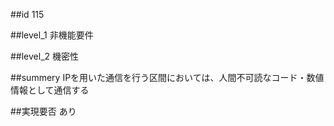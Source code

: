 ##id
115

##level_1
非機能要件

##level_2
機密性

##summery
IPを用いた通信を行う区間においては、人間不可読なコード・数値情報として通信する

##実現要否
あり

